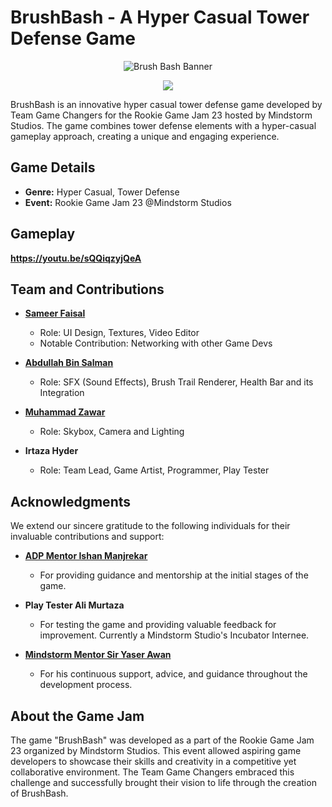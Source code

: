 # BrushBash - A Hyper Casual Tower Defense Game

<p align = "center">
  <img src = "https://github.com/SyedMIrtazaHyder/BrushBash/assets/111231209/a461e36f-270d-418b-8c68-655b990a9740" alt = "Brush Bash Banner">
</p>
<p align = "center">
<img src = "https://github.com/SyedMIrtazaHyder/BrushBash/assets/111231209/66f36f60-d5dd-4ece-a018-25c82c36bd54 alt = "Brush Bash Game">
</p>
BrushBash is an innovative hyper casual tower defense game developed by Team Game Changers for the Rookie Game Jam 23 hosted by Mindstorm Studios. The game combines tower defense elements with a hyper-casual gameplay approach, creating a unique and engaging experience.

## Game Details

- **Genre:** Hyper Casual, Tower Defense
- **Event:** Rookie Game Jam 23 @Mindstorm Studios
  
## Gameplay
**https://youtu.be/sQQiqzyjQeA**

## Team and Contributions

- [**Sameer Faisal**](https://www.linkedin.com/in/imrtls00/)
  - Role: UI Design, Textures, Video Editor
  - Notable Contribution: Networking with other Game Devs

- [**Abdullah Bin Salman**](https://www.linkedin.com/in/abdullah-bin-salman-80873793/)
  - Role: SFX (Sound Effects), Brush Trail Renderer, Health Bar and its Integration

- [**Muhammad Zawar**](https://www.linkedin.com/in/zawar-ahmed-farooqi-63659a234)
  - Role: Skybox, Camera and Lighting

- **Irtaza Hyder**
  - Role: Team Lead, Game Artist, Programmer, Play Tester

## Acknowledgments

We extend our sincere gratitude to the following individuals for their invaluable contributions and support:

- [**ADP Mentor Ishan Manjrekar**](https://adplist.org/mentors/ishan-manjrekar)
  - For providing guidance and mentorship at the initial stages of the game.

- **Play Tester Ali Murtaza**
  - For testing the game and providing valuable feedback for improvement. Currently a Mindstorm Studio's Incubator Internee.

- [**Mindstorm Mentor Sir Yaser Awan**](https://www.linkedin.com/in/yaserawan/)
  - For his continuous support, advice, and guidance throughout the development process.

## About the Game Jam

The game "BrushBash" was developed as a part of the Rookie Game Jam 23 organized by Mindstorm Studios. This event allowed aspiring game developers to showcase their skills and creativity in a competitive yet collaborative environment. The Team Game Changers embraced this challenge and successfully brought their vision to life through the creation of BrushBash.
